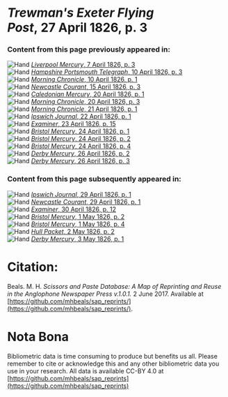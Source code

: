 # *Trewman's Exeter Flying Post*, 27 April 1826, p. 3  
  
### Content from this page previously appeared in:  
![Hand](http://scissorsandpaste.net/wp-content/uploads/2017/06/smallhandpointer.png) [*Liverpool Mercury*, 7 April 1826, p. 3](https://mhbeals.github.io/sap_html/Liverpool-Mercury/Liverpool-Mercury-7-April-1826-p-3)  
![Hand](http://scissorsandpaste.net/wp-content/uploads/2017/06/smallhandpointer.png) [*Hampshire Portsmouth Telegraph*, 10 April 1826, p. 3](https://mhbeals.github.io/sap_html/Hampshire-Portsmouth-Telegraph/Hampshire-Portsmouth-Telegraph-10-April-1826-p-3)  
![Hand](http://scissorsandpaste.net/wp-content/uploads/2017/06/smallhandpointer.png) [*Morning Chronicle*, 10 April 1826, p. 1](https://mhbeals.github.io/sap_html/Morning-Chronicle/Morning-Chronicle-10-April-1826-p-1)  
![Hand](http://scissorsandpaste.net/wp-content/uploads/2017/06/smallhandpointer.png) [*Newcastle Courant*, 15 April 1826, p. 3](https://mhbeals.github.io/sap_html/Newcastle-Courant/Newcastle-Courant-15-April-1826-p-3)  
![Hand](http://scissorsandpaste.net/wp-content/uploads/2017/06/smallhandpointer.png) [*Caledonian Mercury*, 20 April 1826, p. 1](https://mhbeals.github.io/sap_html/Caledonian-Mercury/Caledonian-Mercury-20-April-1826-p-1)  
![Hand](http://scissorsandpaste.net/wp-content/uploads/2017/06/smallhandpointer.png) [*Morning Chronicle*, 20 April 1826, p. 3](https://mhbeals.github.io/sap_html/Morning-Chronicle/Morning-Chronicle-20-April-1826-p-3)  
![Hand](http://scissorsandpaste.net/wp-content/uploads/2017/06/smallhandpointer.png) [*Morning Chronicle*, 21 April 1826, p. 1](https://mhbeals.github.io/sap_html/Morning-Chronicle/Morning-Chronicle-21-April-1826-p-1)  
![Hand](http://scissorsandpaste.net/wp-content/uploads/2017/06/smallhandpointer.png) [*Ipswich Journal*, 22 April 1826, p. 1](https://mhbeals.github.io/sap_html/Ipswich-Journal/Ipswich-Journal-22-April-1826-p-1)  
![Hand](http://scissorsandpaste.net/wp-content/uploads/2017/06/smallhandpointer.png) [*Examiner*, 23 April 1826, p. 15](https://mhbeals.github.io/sap_html/Examiner/Examiner-23-April-1826-p-15)  
![Hand](http://scissorsandpaste.net/wp-content/uploads/2017/06/smallhandpointer.png) [*Bristol Mercury*, 24 April 1826, p. 1](https://mhbeals.github.io/sap_html/Bristol-Mercury/Bristol-Mercury-24-April-1826-p-1)  
![Hand](http://scissorsandpaste.net/wp-content/uploads/2017/06/smallhandpointer.png) [*Bristol Mercury*, 24 April 1826, p. 2](https://mhbeals.github.io/sap_html/Bristol-Mercury/Bristol-Mercury-24-April-1826-p-2)  
![Hand](http://scissorsandpaste.net/wp-content/uploads/2017/06/smallhandpointer.png) [*Bristol Mercury*, 24 April 1826, p. 4](https://mhbeals.github.io/sap_html/Bristol-Mercury/Bristol-Mercury-24-April-1826-p-4)  
![Hand](http://scissorsandpaste.net/wp-content/uploads/2017/06/smallhandpointer.png) [*Derby Mercury*, 26 April 1826, p. 2](https://mhbeals.github.io/sap_html/Derby-Mercury/Derby-Mercury-26-April-1826-p-2)  
![Hand](http://scissorsandpaste.net/wp-content/uploads/2017/06/smallhandpointer.png) [*Derby Mercury*, 26 April 1826, p. 3](https://mhbeals.github.io/sap_html/Derby-Mercury/Derby-Mercury-26-April-1826-p-3)  
  
### Content from this page subsequently appeared in:  
![Hand](http://scissorsandpaste.net/wp-content/uploads/2017/06/smallhandpointer.png) [*Ipswich Journal*, 29 April 1826, p. 1](https://mhbeals.github.io/sap_html/Ipswich-Journal/Ipswich-Journal-29-April-1826-p-1)  
![Hand](http://scissorsandpaste.net/wp-content/uploads/2017/06/smallhandpointer.png) [*Newcastle Courant*, 29 April 1826, p. 1](https://mhbeals.github.io/sap_html/Newcastle-Courant/Newcastle-Courant-29-April-1826-p-1)  
![Hand](http://scissorsandpaste.net/wp-content/uploads/2017/06/smallhandpointer.png) [*Examiner*, 30 April 1826, p. 12](https://mhbeals.github.io/sap_html/Examiner/Examiner-30-April-1826-p-12)  
![Hand](http://scissorsandpaste.net/wp-content/uploads/2017/06/smallhandpointer.png) [*Bristol Mercury*, 1 May 1826, p. 2](https://mhbeals.github.io/sap_html/Bristol-Mercury/Bristol-Mercury-1-May-1826-p-2)  
![Hand](http://scissorsandpaste.net/wp-content/uploads/2017/06/smallhandpointer.png) [*Bristol Mercury*, 1 May 1826, p. 4](https://mhbeals.github.io/sap_html/Bristol-Mercury/Bristol-Mercury-1-May-1826-p-4)  
![Hand](http://scissorsandpaste.net/wp-content/uploads/2017/06/smallhandpointer.png) [*Hull Packet*, 2 May 1826, p. 2](https://mhbeals.github.io/sap_html/Hull-Packet/Hull-Packet-2-May-1826-p-2)  
![Hand](http://scissorsandpaste.net/wp-content/uploads/2017/06/smallhandpointer.png) [*Derby Mercury*, 3 May 1826, p. 1](https://mhbeals.github.io/sap_html/Derby-Mercury/Derby-Mercury-3-May-1826-p-1)  


# Citation: 

Beals. M. H. *Scissors and Paste Database: A Map of Reprinting and Reuse in the Anglophone Newspaper Press v.1.0.1.* 2 June 2017. Available at [https://github.com/mhbeals/sap_reprints/](https://github.com/mhbeals/sap_reprints/). 

# Nota Bona

Bibliometric data is time consuming to produce but benefits us all. Please remember to cite or acknowledge this and any other bibliometric data you use in your research. All data is available CC-BY 4.0 at [https://github.com/mhbeals/sap_reprints](https://github.com/mhbeals/sap_reprints)